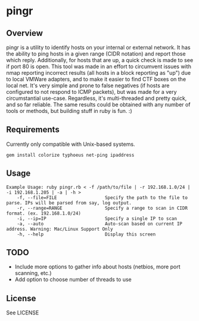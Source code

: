 # pingr

## Overview
pingr is a utility to identify hosts on your internal or external network. It has the ability to ping hosts in a given range (CIDR notation) and report those which reply. Additionally, for hosts that are up, a quick check is made to see if port 80 is open. This tool was made in an effort to circumvent issues with nmap reporting incorrect results (all hosts in a block reporting as "up") due to local VMWare adapters, and to make it easier to find CTF boxes on the local net. It's very simple and prone to false negatives (if hosts are configured to not respond to ICMP packets), but was made for a very circumstantial use-case. Regardless, it's multi-threaded and pretty quick, and so far reliable. The same results could be obtained with any number of tools or methods, but building stuff in ruby is fun. :)

## Requirements
Currently only compatible with Unix-based systems.

```
gem install colorize typhoeus net-ping ipaddress
```

## Usage
```
Example Usage: ruby pingr.rb < -f /path/to/file | -r 192.168.1.0/24 | -i 192.168.1.205 | -a | -h >
    -f, --file=FILE                  Specify the path to the file to parse. IPs will be parsed from say, log output.
    -r, --range=RANGE                Specify a range to scan in CIDR format. (ex. 192.168.1.0/24)
    -i, --ip=IP                      Specify a single IP to scan
    -a, --auto                       Auto-scan based on current IP address. Warning: Mac/Linux Support Only
    -h, --help                       Display this screen
```

## TODO
- Include more options to gather info about hosts (netbios, more port scanning, etc.)
- Add option to choose number of threads to use

## License
See LICENSE